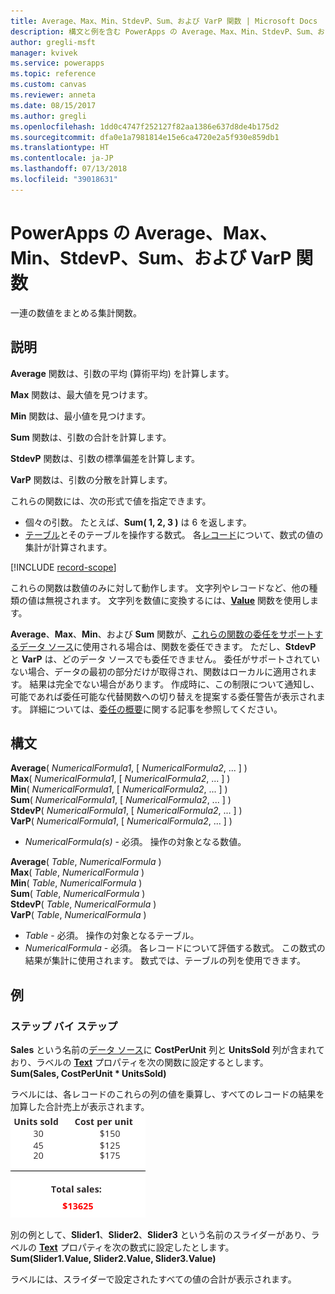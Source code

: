 ```yaml
---
title: Average、Max、Min、StdevP、Sum、および VarP 関数 | Microsoft Docs
description: 構文と例を含む PowerApps の Average、Max、Min、StdevP、Sum、および VarP 関数の参照情報
author: gregli-msft
manager: kvivek
ms.service: powerapps
ms.topic: reference
ms.custom: canvas
ms.reviewer: anneta
ms.date: 08/15/2017
ms.author: gregli
ms.openlocfilehash: 1dd0c4747f252127f82aa1386e637d8de4b175d2
ms.sourcegitcommit: dfa0e1a7981814e15e6ca4720e2a5f930e859db1
ms.translationtype: HT
ms.contentlocale: ja-JP
ms.lasthandoff: 07/13/2018
ms.locfileid: "39018631"
---
```

# <a name="average-max-min-stdevp-sum-and-varp-functions-in-powerapps"></a>PowerApps の Average、Max、Min、StdevP、Sum、および VarP 関数
一連の数値をまとめる集計関数。

## <a name="description"></a>説明
**Average** 関数は、引数の平均 (算術平均) を計算します。

**Max** 関数は、最大値を見つけます。

**Min** 関数は、最小値を見つけます。

**Sum** 関数は、引数の合計を計算します。

**StdevP** 関数は、引数の標準偏差を計算します。

**VarP** 関数は、引数の分散を計算します。

これらの関数には、次の形式で値を指定できます。

* 個々の引数。 たとえば、**Sum( 1, 2, 3 )** は 6 を返します。
* [テーブル](../working-with-tables.md)とそのテーブルを操作する数式。  各[レコード](../working-with-tables.md#records)について、数式の値の集計が計算されます。  

[!INCLUDE [record-scope](../../../includes/record-scope.md)]

これらの関数は数値のみに対して動作します。 文字列やレコードなど、他の種類の値は無視されます。 文字列を数値に変換するには、**[Value](function-value.md)** 関数を使用します。

**Average**、**Max**、**Min**、および **Sum** 関数が、[これらの関数の委任をサポートするデータ ソース](../delegation-list.md)に使用される場合は、関数を委任できます。  ただし、**StdevP** と **VarP** は、どのデータ ソースでも委任できません。  委任がサポートされていない場合、データの最初の部分だけが取得され、関数はローカルに適用されます。  結果は完全でない場合があります。  作成時に、この制限について通知し、可能であれば委任可能な代替関数への切り替えを提案する委任警告が表示されます。 詳細については、[委任の概要](../delegation-overview.md)に関する記事を参照してください。

## <a name="syntax"></a>構文
**Average**( *NumericalFormula1*, [ *NumericalFormula2*, ... ] )<br>**Max**( *NumericalFormula1*, [ *NumericalFormula2*, ... ] )<br>**Min**( *NumericalFormula1*, [ *NumericalFormula2*, ... ] )<br>**Sum**( *NumericalFormula1*, [ *NumericalFormula2*, ... ] )<br>**StdevP**( *NumericalFormula1*, [ *NumericalFormula2*, ... ] )<br>**VarP**( *NumericalFormula1*, [ *NumericalFormula2*, ... ] )

* *NumericalFormula(s)* - 必須。  操作の対象となる数値。

**Average**( *Table*, *NumericalFormula* )<br>**Max**( *Table*, *NumericalFormula* )<br>**Min**( *Table*, *NumericalFormula* )<br>**Sum**( *Table*, *NumericalFormula* )<br>**StdevP**( *Table*, *NumericalFormula* )<br>**VarP**( *Table*, *NumericalFormula* )

* *Table* - 必須。  操作の対象となるテーブル。
* *NumericalFormula* - 必須。 各レコードについて評価する数式。 この数式の結果が集計に使用されます。 数式では、テーブルの列を使用できます。

## <a name="examples"></a>例
### <a name="step-by-step"></a>ステップ バイ ステップ
**Sales** という名前の[データ ソース](../working-with-data-sources.md)に **CostPerUnit** 列と **UnitsSold** 列が含まれており、ラベルの **[Text](../controls/properties-core.md)** プロパティを次の関数に設定するとします。<br>
**Sum(Sales, CostPerUnit * UnitsSold)**

ラベルには、各レコードのこれらの列の値を乗算し、すべてのレコードの結果を加算した合計売上が表示されます。<br>![販売数と単位からの合計売上の計算](./media/function-aggregates/total-sales.png)

別の例として、**Slider1**、**Slider2**、**Slider3** という名前のスライダーがあり、ラベルの **[Text](../controls/properties-core.md)** プロパティを次の数式に設定したとします。<br>
**Sum(Slider1.Value, Slider2.Value, Slider3.Value)**

ラベルには、スライダーで設定されたすべての値の合計が表示されます。

